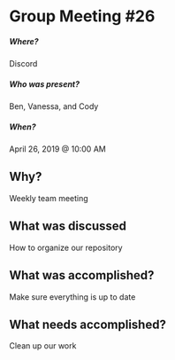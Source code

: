 # Group Meeting #26
##### Where?
Discord

##### Who was present?
Ben, Vanessa, and Cody

##### When?
April 26, 2019 @ 10:00 AM

## Why?
Weekly team meeting 

## What was discussed
How to organize our repository

## What was accomplished?
Make sure everything is up to date

## What needs accomplished?
Clean up our work
